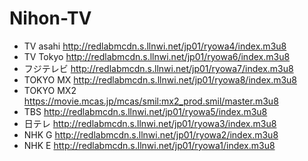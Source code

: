 # Nihon-TV

* TV asahi  http://redlabmcdn.s.llnwi.net/jp01/ryowa4/index.m3u8
* TV Tokyo  http://redlabmcdn.s.llnwi.net/jp01/ryowa6/index.m3u8
* フジテレビ http://redlabmcdn.s.llnwi.net/jp01/ryowa7/index.m3u8
* TOKYO MX  http://redlabmcdn.s.llnwi.net/jp01/ryowa8/index.m3u8
* TOKYO MX2  https://movie.mcas.jp/mcas/smil:mx2_prod.smil/master.m3u8
* TBS http://redlabmcdn.s.llnwi.net/jp01/ryowa5/index.m3u8
* 日テレ http://redlabmcdn.s.llnwi.net/jp01/ryowa3/index.m3u8
* NHK G http://redlabmcdn.s.llnwi.net/jp01/ryowa2/index.m3u8
* NHK E http://redlabmcdn.s.llnwi.net/jp01/ryowa1/index.m3u8
